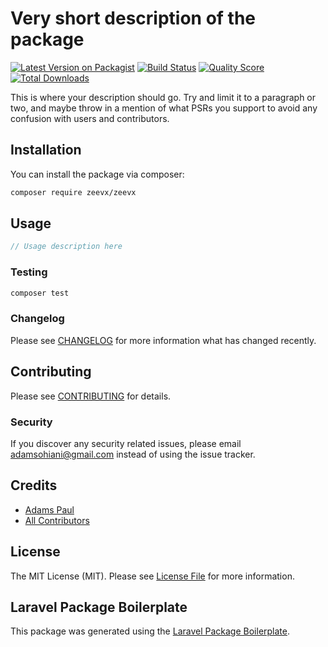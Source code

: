 # Very short description of the package

[![Latest Version on Packagist](https://img.shields.io/packagist/v/zeevx/zeevx.svg?style=flat-square)](https://packagist.org/packages/zeevx/zeevx)
[![Build Status](https://img.shields.io/travis/zeevx/zeevx/master.svg?style=flat-square)](https://travis-ci.org/zeevx/zeevx)
[![Quality Score](https://img.shields.io/scrutinizer/g/zeevx/zeevx.svg?style=flat-square)](https://scrutinizer-ci.com/g/zeevx/zeevx)
[![Total Downloads](https://img.shields.io/packagist/dt/zeevx/zeevx.svg?style=flat-square)](https://packagist.org/packages/zeevx/zeevx)

This is where your description should go. Try and limit it to a paragraph or two, and maybe throw in a mention of what PSRs you support to avoid any confusion with users and contributors.

## Installation

You can install the package via composer:

```bash
composer require zeevx/zeevx
```

## Usage

``` php
// Usage description here
```

### Testing

``` bash
composer test
```

### Changelog

Please see [CHANGELOG](CHANGELOG.md) for more information what has changed recently.

## Contributing

Please see [CONTRIBUTING](CONTRIBUTING.md) for details.

### Security

If you discover any security related issues, please email adamsohiani@gmail.com instead of using the issue tracker.

## Credits

- [Adams Paul](https://github.com/zeevx)
- [All Contributors](../../contributors)

## License

The MIT License (MIT). Please see [License File](LICENSE.md) for more information.

## Laravel Package Boilerplate

This package was generated using the [Laravel Package Boilerplate](https://laravelpackageboilerplate.com).